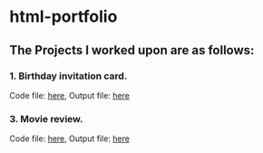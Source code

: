 # html-portfolio

## The Projects I worked upon are as follows:

### 1. Birthday invitation card.
Code file: [here](https://github.com/anujshinde0012/html-portfolio/blob/main/birthday%20invitation.html),
Output file: [here](https://github.com/anujshinde0012/html-portfolio/blob/main/Birthday%20Invitation.jpeg)

### 3. Movie review.
Code file: [here](https://github.com/anujshinde0012/html-portfolio/blob/main/Movie%20Ranking%20Project.html),
Output file: [here](https://github.com/anujshinde0012/html-portfolio/blob/main/Movie%20Ranking.png)
